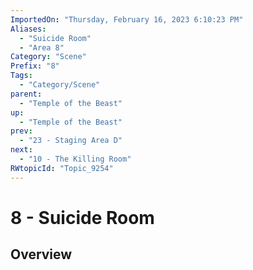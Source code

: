 ```yaml
---
ImportedOn: "Thursday, February 16, 2023 6:10:23 PM"
Aliases:
  - "Suicide Room"
  - "Area 8"
Category: "Scene"
Prefix: "8"
Tags:
  - "Category/Scene"
parent:
  - "Temple of the Beast"
up:
  - "Temple of the Beast"
prev:
  - "23 - Staging Area D"
next:
  - "10 - The Killing Room"
RWtopicId: "Topic_9254"
---
```

# 8 - Suicide Room
## Overview
